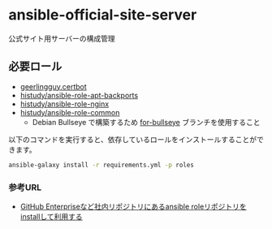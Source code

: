 ansible-official-site-server
================================

公式サイト用サーバーの構成管理

必要ロール
---------------------

* [geerlingguy.certbot](https://galaxy.ansible.com/geerlingguy/certbot)
* [histudy/ansible-role-apt-backports](https://github.com/histudy/ansible-role-apt-backports)
* [histudy/ansible-role-nginx](https://github.com/histudy/ansible-role-nginx)  
* [histudy/ansible-role-common](https://github.com/histudy/ansible-role-common)
  * Debian Bullseye で構築するため [for-bullseye](https://github.com/histudy/ansible-role-common/tree/for-bullseye) ブランチを使用すること

以下のコマンドを実行すると、依存しているロールをインストールすることができます。

```sh
ansible-galaxy install -r requirements.yml -p roles
```

### 参考URL

* [GitHub Enterpriseなど社内リポジトリにあるansible roleリポジトリをinstallして利用する](https://qiita.com/yassan168/items/0fea8bbc80c39448d7fd)
